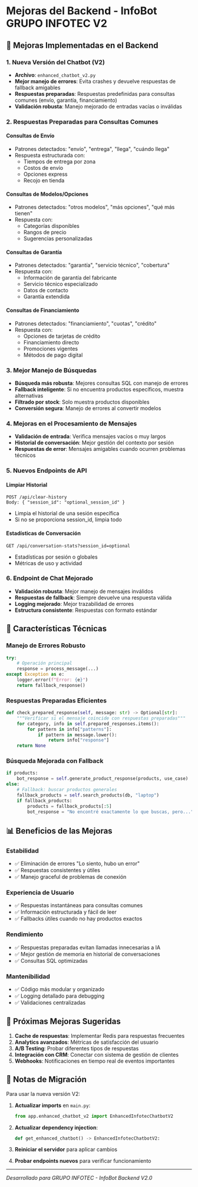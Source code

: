# Mejoras del Backend - InfoBot GRUPO INFOTEC V2

## 🚀 Mejoras Implementadas en el Backend

### 1. **Nueva Versión del Chatbot (V2)**
- **Archivo**: `enhanced_chatbot_v2.py`
- **Mejor manejo de errores**: Evita crashes y devuelve respuestas de fallback amigables
- **Respuestas preparadas**: Respuestas predefinidas para consultas comunes (envío, garantía, financiamiento)
- **Validación robusta**: Manejo mejorado de entradas vacías o inválidas

### 2. **Respuestas Preparadas para Consultas Comunes**

#### **Consultas de Envío**
- Patrones detectados: "envío", "entrega", "llega", "cuándo llega"
- Respuesta estructurada con:
  - Tiempos de entrega por zona
  - Costos de envío
  - Opciones express
  - Recojo en tienda

#### **Consultas de Modelos/Opciones**
- Patrones detectados: "otros modelos", "más opciones", "qué más tienen"
- Respuesta con:
  - Categorías disponibles
  - Rangos de precio
  - Sugerencias personalizadas

#### **Consultas de Garantía**
- Patrones detectados: "garantía", "servicio técnico", "cobertura"
- Respuesta con:
  - Información de garantía del fabricante
  - Servicio técnico especializado
  - Datos de contacto
  - Garantía extendida

#### **Consultas de Financiamiento**
- Patrones detectados: "financiamiento", "cuotas", "crédito"
- Respuesta con:
  - Opciones de tarjetas de crédito
  - Financiamiento directo
  - Promociones vigentes
  - Métodos de pago digital

### 3. **Mejor Manejo de Búsquedas**
- **Búsqueda más robusta**: Mejores consultas SQL con manejo de errores
- **Fallback inteligente**: Si no encuentra productos específicos, muestra alternativas
- **Filtrado por stock**: Solo muestra productos disponibles
- **Conversión segura**: Manejo de errores al convertir modelos

### 4. **Mejoras en el Procesamiento de Mensajes**
- **Validación de entrada**: Verifica mensajes vacíos o muy largos
- **Historial de conversación**: Mejor gestión del contexto por sesión
- **Respuestas de error**: Mensajes amigables cuando ocurren problemas técnicos

### 5. **Nuevos Endpoints de API**

#### **Limpiar Historial**
```
POST /api/clear-history
Body: { "session_id": "optional_session_id" }
```
- Limpia el historial de una sesión específica
- Si no se proporciona session_id, limpia todo

#### **Estadísticas de Conversación**
```
GET /api/conversation-stats?session_id=optional
```
- Estadísticas por sesión o globales
- Métricas de uso y actividad

### 6. **Endpoint de Chat Mejorado**
- **Validación robusta**: Mejor manejo de mensajes inválidos
- **Respuestas de fallback**: Siempre devuelve una respuesta válida
- **Logging mejorado**: Mejor trazabilidad de errores
- **Estructura consistente**: Respuestas con formato estándar

## 🔧 Características Técnicas

### **Manejo de Errores Robusto**
```python
try:
    # Operación principal
    response = process_message(...)
except Exception as e:
    logger.error(f"Error: {e}")
    return fallback_response()
```

### **Respuestas Preparadas Eficientes**
```python
def check_prepared_response(self, message: str) -> Optional[str]:
    """Verificar si el mensaje coincide con respuestas preparadas"""
    for category, info in self.prepared_responses.items():
        for pattern in info["patterns"]:
            if pattern in message.lower():
                return info["response"]
    return None
```

### **Búsqueda Mejorada con Fallback**
```python
if products:
    bot_response = self.generate_product_response(products, use_case)
else:
    # Fallback: buscar productos generales
    fallback_products = self.search_products(db, "laptop")
    if fallback_products:
        products = fallback_products[:5]
        bot_response = "No encontré exactamente lo que buscas, pero..."
```

## 📊 Beneficios de las Mejoras

### **Estabilidad**
- ✅ Eliminación de errores "Lo siento, hubo un error"
- ✅ Respuestas consistentes y útiles
- ✅ Manejo graceful de problemas de conexión

### **Experiencia de Usuario**
- ✅ Respuestas instantáneas para consultas comunes
- ✅ Información estructurada y fácil de leer
- ✅ Fallbacks útiles cuando no hay productos exactos

### **Rendimiento**
- ✅ Respuestas preparadas evitan llamadas innecesarias a IA
- ✅ Mejor gestión de memoria en historial de conversaciones
- ✅ Consultas SQL optimizadas

### **Mantenibilidad**
- ✅ Código más modular y organizado
- ✅ Logging detallado para debugging
- ✅ Validaciones centralizadas

## 🚀 Próximas Mejoras Sugeridas

1. **Cache de respuestas**: Implementar Redis para respuestas frecuentes
2. **Analytics avanzados**: Métricas de satisfacción del usuario
3. **A/B Testing**: Probar diferentes tipos de respuestas
4. **Integración con CRM**: Conectar con sistema de gestión de clientes
5. **Webhooks**: Notificaciones en tiempo real de eventos importantes

## 📝 Notas de Migración

Para usar la nueva versión V2:

1. **Actualizar imports** en `main.py`:
   ```python
   from app.enhanced_chatbot_v2 import EnhancedInfotecChatbotV2
   ```

2. **Actualizar dependency injection**:
   ```python
   def get_enhanced_chatbot() -> EnhancedInfotecChatbotV2:
   ```

3. **Reiniciar el servidor** para aplicar cambios

4. **Probar endpoints nuevos** para verificar funcionamiento

---

*Desarrollado para GRUPO INFOTEC - InfoBot Backend V2.0*
